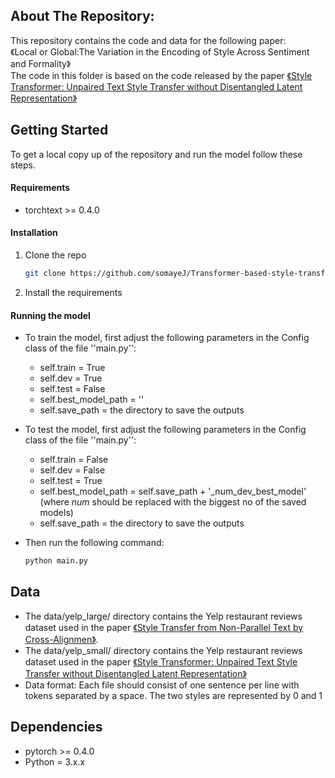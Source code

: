 ## About The Repository:
This repository contains the code and data for the following paper:\
《Local or Global:The Variation in the Encoding of Style Across Sentiment and Formality》\
The code in this folder is based on the code released by the paper <a href="https://arxiv.org/abs/1905.05621">《Style Transformer: Unpaired Text Style Transfer without Disentangled Latent Representation》</a>

<!-- GETTING STARTED -->
## Getting Started

To get a local copy up of the repository and run the model follow these steps.
<!--*****************************1. I shoukd check the fasttext version, 2.I need to remove the perplexity requirements (kenlm) and files about pplx and add my files -->
#### Requirements 
* torchtext >= 0.4.0

#### Installation

1. Clone the repo
   ```sh
   git clone https://github.com/somayeJ/Transformer-based-style-transfer.git
   ```
2. Install the requirements
<!--*************************1. the type of the discriminator, if we want to keep or remove the multi_discriminator -->
#### Running the model
* To train the model, first adjust the following parameters in the Config class of the file  ''main.py'':
	* self.train = True
   * self.dev = True
   * self.test = False
	* self.best_model_path = ''
   * self.save_path = the directory to save the outputs
   
* To test the model, first adjust the following parameters in the Config class of the file  ''main.py'':
	* self.train = False
   * self.dev = False
   * self.test = True
	* self.best_model_path = self.save_path + '_num_dev_best_model'  (where _num_ should be replaced with the biggest no of the saved models)
   * self.save_path = the directory to save the outputs 

* Then run the following command:
   ```sh
   python main.py
   ```
## Data 
* The data/yelp_large/ directory contains the  Yelp restaurant reviews dataset used in the paper <a href="https://arxiv.org/abs/1705.09655">《Style Transfer from Non-Parallel Text by Cross-Alignmen》</a>. 
*  The data/yelp_small/ directory contains the  Yelp restaurant reviews dataset used in the paper <a href="https://arxiv.org/abs/1905.05621">《Style Transformer: Unpaired Text Style Transfer without Disentangled Latent Representation》</a>
*  Data format: Each file should consist of one sentence per line with tokens separated by a space. The two styles are represented by 0 and 1

## Dependencies
* pytorch >= 0.4.0
* Python = 3.x.x
